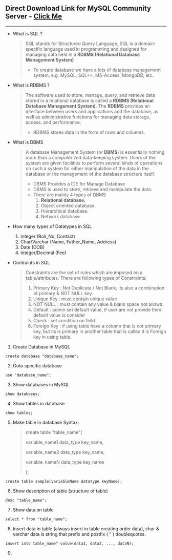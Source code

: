 ## Direct Download Link for MySQL Community Server - [Click Me](https://cdn.mysql.com//Downloads/MySQLInstaller/mysql-installer-community-8.0.29.0.msi)

---

* What is SQL ?
    > SQL stands for Structured Query Language, SQL is a domain-specific language used in programming and designed for managing data held in a **RDBMS (Relational Database Management System)**
    > * To create database we have a lots of database management system, e.g. MySQL, SQL++, MS-Access, MongoDB, etc.

* What is RDBMS ?
    > The software used to store, manage, query, and retrieve data stored in a relational database is called a **RDBMS (Relational Database Management System)**. The **RDBMS** provides an interface between users and applications and the database, as well as administrative functions for managing data storage, access, and performance.
    > * RDBMS stores data in the form of rows and columns.

* What is DBMS
    > A database Management System (or **DBMS**) is essentially nothing more than a computerized data-keeping system. Users of the system are given facilities to perform several kinds of operations on such a system for either manipulation of the data in the database or the management of the database structure itself.
    > * DBMS Provides a IDE for Manage Database
    > * DBMS is used to store, retrieve and manipulate the data.
    > * There are mainly 4 types of DBMS
    >    1. **Relational database.**
    >    2. Object oriented database.
    >    3. Hierarchical database.
    >    4. Network database

* How many types of Datatypes in SQL
    1. Integer (Roll_No, Contact)
    2. Char/Varchar (Name, Father_Name, Address)
    3. Date (DOB)
    4. Integer/Decimal (Fee)

* Contraints in SQL
    > Constraints are the set of rules which are imposed on a table/attributes.
    > There are following types of Constraints:
    > 1. Primary Key : Not Duplicate / Not Blank, its also a combination of primary & NOT NULL key.
    > 2. Unique Key : must contain unique value
    > 3. NOT NULL : must contain any value & blank space not allowd.
    > 4. Default : admin set default value, if user are not provide then default value is consider
    > 5. Check : set condition on feild
    > 6. Foreign Key : if using table have a column that is not primary key, but its is primary in another table that is called it is Foreign key in using table.

1. Create Database in MySQL
```
create database "database_name";
```

2. Goto specific database
```
use "database_name";
```

3. Show databases in MySQL
```
show databases;
```

4. Show tables in database
```
show tables;
```

5. Make table in database
Syntax:
    > create table "table_name"(
    >
    >    variable_name1 data_type key_name,
    >
    >    variable_name2 data_type key_name,
    >
    >    variable_nameN data_type key_name
    >
    > );
```
create table sample(variableName datatype keyName);
```

6. Show description of table (structure of table)
```
desc "table_name";
```

7. Show data on table
```
select * from "table_name";
```

8. Insert data in table (always insert in table creating order data), char & varchar data is string that prefix and postfix ( " ) doublequotes.
```
insert into table_name" value(data1, data2, ..., dataN);
```

9. 